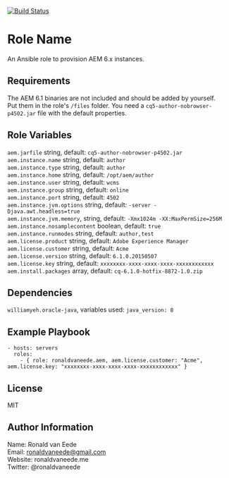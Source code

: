 [![Build Status](https://travis-ci.org/ronaldvaneede/ansible-role-aem.svg?branch=master)](https://travis-ci.org/ronaldvaneede/ansible-role-aem)

Role Name
=========

An Ansible role to provision AEM 6.x instances.

Requirements
------------

The AEM 6.1 binaries are not included and should be added by yourself.  
Put them in the role's `/files` folder. You need a `cq5-author-nobrowser-p4502.jar` file with the default properties.

Role Variables
--------------

`aem.jarfile` string, default: `cq5-author-nobrowser-p4502.jar `  
`aem.instance.name` string, default: `author`  
`aem.instance.type` string, default: `author`  
`aem.instance.home` string, default: `/opt/aem/author`  
`aem.instance.user` string, default: `wcms`  
`aem.instance.group` string, default: `online`  
`aem.instance.port` string, default: `4502`  
`aem.instance.jvm.options` string, default: `-server -Djava.awt.headless=true`  
`aem.instance.jvm.memory`, string, default: `-Xmx1024m -XX:MaxPermSize=256M`  
`aem.instance.nosamplecontent` boolean, default: `true`  
`aem.instance.runmodes` string, default: `author,test`  
`aem.license.product` string, default: `Adobe Experience Manager`  
`aem.license.customer` string, default: `Acme`  
`aem.license.version` string, default: `6.1.0.20150507`  
`aem.license.key` string, default: `xxxxxxxx-xxxx-xxxx-xxxx-xxxxxxxxxxxx`  
`aem.install.packages` array, default: `cq-6.1.0-hotfix-8872-1.0.zip`

Dependencies
------------

`williamyeh.oracle-java`, variables used: `java_version: 8`

Example Playbook
----------------
```
- hosts: servers  
  roles:  
    - { role: ronaldvaneede.aem, aem.license.customer: "Acme", aem.license.key: "xxxxxxxx-xxxx-xxxx-xxxx-xxxxxxxxxxxx" }
```

License
-------

MIT

Author Information
------------------

Name: Ronald van Eede  
Email: ronaldvaneede@gmail.com  
Website: ronaldvaneede.me  
Twitter: @ronaldvaneede

